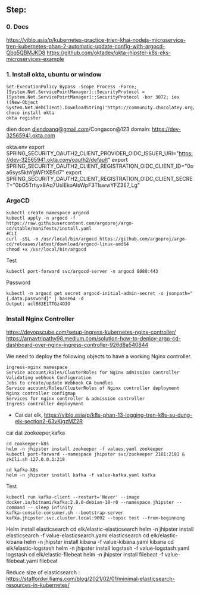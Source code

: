 ## Step:
### 0. Docs
https://viblo.asia/p/kubernetes-practice-trien-khai-nodejs-microservice-tren-kubernetes-phan-2-automatic-update-config-with-argocd-Qbq5QBMJKD8
https://github.com/oktadev/okta-jhipster-k8s-eks-microservices-example

### 1. Install okta, ubuntu or window
    Set-ExecutionPolicy Bypass -Scope Process -Force; [System.Net.ServicePointManager]::SecurityProtocol = [System.Net.ServicePointManager]::SecurityProtocol -bor 3072; iex ((New-Object System.Net.WebClient).DownloadString('https://community.chocolatey.org/install.ps1'))
    choco install okta
    okta register
dien doan diendoanq@gmail.com/Congacon@123
domain: https://dev-32565941.okta.com

okta.env
    export SPRING_SECURITY_OAUTH2_CLIENT_PROVIDER_OIDC_ISSUER_URI="https://dev-32565941.okta.com/oauth2/default"
    export SPRING_SECURITY_OAUTH2_CLIENT_REGISTRATION_OIDC_CLIENT_ID="0oa6sys5khYgWFtXB5d7"
    export SPRING_SECURITY_OAUTH2_CLIENT_REGISTRATION_OIDC_CLIENT_SECRET="0bG5Trhyx8Aq7UsIEkoAIsWpF3TlswwYFZ3E7_Lg"


### ArgoCD
    kubectl create namespace argocd
    kubectl apply -n argocd -f https://raw.githubusercontent.com/argoproj/argo-cd/stable/manifests/install.yaml
    #CLI 
    curl -sSL -o /usr/local/bin/argocd https://github.com/argoproj/argo-cd/releases/latest/download/argocd-linux-amd64
    chmod +x /usr/local/bin/argocd

Test

    kubectl port-forward svc/argocd-server -n argocd 8080:443

Password

    kubectl -n argocd get secret argocd-initial-admin-secret -o jsonpath="{.data.password}" | base64 -d
    Output: uclB83E1TTGz4OIO

                                                                      

### Install Nginx Controller
https://devopscube.com/setup-ingress-kubernetes-nginx-controller/
https://arnavtripathy98.medium.com/solution-how-to-deploy-argo-cd-dashboard-over-nginx-ingress-controller-926d8a540844

We need to deploy the following objects to have a working Nginx controller.

    ingress-nginx namespace
    Service account/Roles/ClusterRoles for Nginx admission controller
    Validating webhook Configuration
    Jobs to create/update Webhook CA bundles
    Service account/Roles/ClusterRoles of Nginx controller deployment
    Nginx controller configmap
    Services for nginx controller & admission controller
    Ingress controller deployment

- Cai dat elk,
https://viblo.asia/p/k8s-phan-13-logging-tren-k8s-su-dung-elk-section2-63vKjgzMZ2R

cai dat zookeeper,kafka

    cd zookeeper-k8s
    helm -n jhipster install zookeeper -f values.yaml zookeeper
    kubectl port-forward --namespace jhipster svc/zookeeper 2181:2181 &
    zkCli.sh 127.0.0.1:218

    cd kafka-k8s
    helm -n jhipster install kafka -f value-kafka.yaml kafka

Test

    kubectl run kafka-client --restart='Never' --image docker.io/bitnami/kafka:2.8.0-debian-10-r0 --namespace jhipster --command -- sleep infinity    
    kafka-console-consumer.sh --bootstrap-server kafka.jhipster.svc.cluster.local:9092 --topic test --from-beginning

Helm install elasticsearch
    cd elk/elastic-elasticsearch
    helm -n jhipster install elasticsearch -f value-elasticsearch.yaml elasticsearch
    cd elk/elastic-kibana
    helm -n jhipster install kibana -f value-kibana.yaml kibana
    cd elk/elastic-logstash
    helm -n jhipster install logstash -f value-logstash.yaml logstash
    cd elk/elastic-filebeat
    helm -n jhipster install filebeat -f value-filebeat.yaml filebeat

Reduce size of elasticsearch : https://staffordwilliams.com/blog/2021/02/01/minimal-elasticsearch-resources-in-kubernetes/